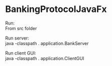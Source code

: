 # BankingProtocolJavaFx

Run:<br />
From src folder<br />

Run server: <br />
java -classpath . application.BankServer

Run client GUI: <br />
java -classpath . application.ClientGUI
